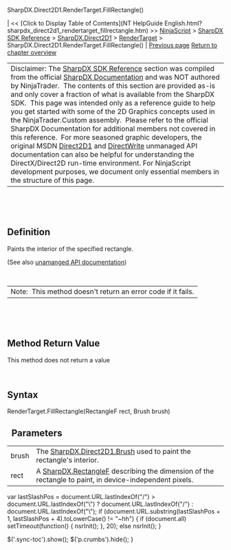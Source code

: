﻿










 


SharpDX.Direct2D1.RenderTarget.FillRectangle()







| &lt;&lt; [Click to Display Table of Contents](NT HelpGuide English.html?sharpdx_direct2d1_rendertarget_fillrectangle.htm) &gt;&gt;
 [NinjaScript](ninjascript.htm) &gt; [SharpDX SDK Reference](sharpdx_sdk_reference.htm) &gt; [SharpDX.Direct2D1](sharpdx_direct2d1.htm) &gt; [RenderTarget](sharpdx_direct2d1_rendertarget.htm) &gt;
SharpDX.Direct2D1.RenderTarget.FillRectangle() | [Previous page](sharpdx_direct2d1_rendertarget_fillgeometry.htm)
[Return to chapter overview](sharpdx_direct2d1_rendertarget.htm)












|  |
| --- |
| Disclaimer: The [SharpDX SDK Reference](sharpdx_sdk_reference.htm) section was compiled from the official [SharpDX Documentation](http://sharpdx.org/) and was NOT authored by NinjaTrader.  The contents of this section are provided as-is and only cover a fraction of what is available from the SharpDX SDK.  This page was intended only as a reference guide to help you get started with some of the 2D Graphics concepts used in the NinjaTrader.Custom assembly.  Please refer to the official SharpDX Documentation for additional members not covered in this reference.  For more seasoned graphic developers, the original MSDN [Direct2D1](https://msdn.microsoft.com/en-us/library/windows/desktop/dd370990.aspx) and [DirectWrite](https://msdn.microsoft.com/en-us/library/windows/desktop/dd368038.aspx) unmanaged API documentation can also be helpful for understanding the DirectX/Direct2D run-time environment. For NinjaScript development purposes, we document only essential members in the structure of this page. |



 


 


Definition
----------


Paints the interior of the specified rectangle.


(See also [unamanged API documentation](http://msdn.microsoft.com/en-us/library/dd371954.aspx))


 




|  |
| --- |
| Note:  This method doesn't return an error code if it fails. |



 


 


Method Return Value
-------------------


This method does not return a value


 


Syntax
------


RenderTarget.FillRectangle(RectangleF rect, Brush brush)


 
Parameters
------------




|  |  |
| --- | --- |
| brush | The [SharpDX.Direct2D1.Brush](sharpdx_direct2d1_brush.htm) used to paint the rectangle's interior. |
| rect | A [SharpDX.RectangleF](sharpdx_rectanglef.htm) describing the dimension of the rectangle to paint, in device-independent pixels. |






 
 var lastSlashPos = document.URL.lastIndexOf("/") &gt; document.URL.lastIndexOf("\\") ? document.URL.lastIndexOf("/") : document.URL.lastIndexOf("\\");
 if (document.URL.substring(lastSlashPos + 1, lastSlashPos + 4).toLowerCase() != "~hh") {
 if (document.all) setTimeout(function() {
 nsrInit();
 }, 20);
 else nsrInit();
 }
 
 
 $('.sync-toc').show();
 $('p.crumbs').hide();
 }
 
 
 



